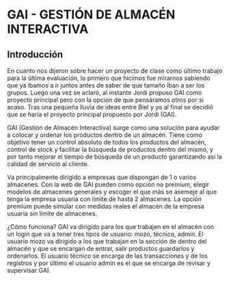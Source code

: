 # GAI - GESTIÓN DE ALMACÉN INTERACTIVA

## Introducción

En cuanto nos dijeron sobre hacer un proyecto de clase como último  trabajo para la última evaluación, lo primero que hicimos fue mirarnos sabiendo que ya íbamos a ir juntos antes de saber de que tamaño iban a ser los grupos. Luego una vez se aclaró, al instante Jordi propuso GAI como proyecto principal pero con la opción de que pensáramos otros por si acaso. Tras una pequeña lluvia de ideas entre Biel y yo al final se decidió que se haría el proyecto principal propuesto por Jordi (GAI).

GAI (Gestión de Almacén Interactiva) surge como una solución para ayudar a colocar y ordenar los productos dentro de un almacén. Tiene como objetivo tener un control absoluto de todos los productos del almacén, control de stock y facilitar la búsqueda de productos dentro del mismo, y por tanto mejorar el tiempo de búsqueda de un producto garantizando así la calidad de servicio al cliente.

Va principalmente dirigido a empresas que dispongan de 1 o varios almacenes. Con la web de GAI pueden como opción no premium, elegir modelos de almacenes generales y escoger el que más se asemeje al que tenga la empresa usuaria con límite de hasta 2 almacenes. La opción premium puede simular con medidas reales el almacén de la empresa usuaria sin límite de almacenes.

¿Cómo funciona? GAI va dirigido para los que trabajen en el almacén con un login que va a tener tres tipos de usuario: mozo, técnico, admin.
El usuario mozo va dirigido a los que trabajan en la sección de dentro del almacén y que se encargan de entrar, salir productos guardarlos y ordenarlos. El usuario técnico se encarga de las transacciones y de los registros y por último el usuario admin es el que se encarga de revisar y supervisar GAI.


